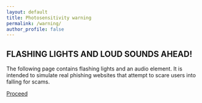 ```yaml
---
layout: default
title: Photosensitivity warning
permalink: /warning/
author_profile: false
---
```

## FLASHING LIGHTS AND LOUD SOUNDS AHEAD!
The following page contains flashing lights and an audio element. It is intended to simulate real phishing websites that attempt to scare users into falling for scams.

[Proceed](awareness/)
